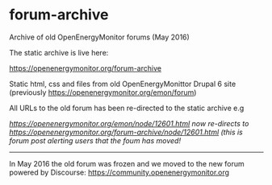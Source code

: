 # forum-archive

Archive of old OpenEnergyMonitor forums (May 2016) 

The static archive is live here:

https://openenergymonitor.org/forum-archive

Static html, css and files from old OpenEnergyMonittor Drupal 6 site (previously https://openenergymonitor.org/emon/forum)

All URLs to the old forum has been re-directed to the static archive e.g 

*https://openenergymonitor.org/emon/node/12601.html now re-directs to https://openenergymonitor.org/forum-archive/node/12601.html (this is forum post alerting users that the foum has moved!*

***

In May 2016 the old forum was frozen and we moved to the new forum powered by Discourse: https://community.openenergymonitor.org
